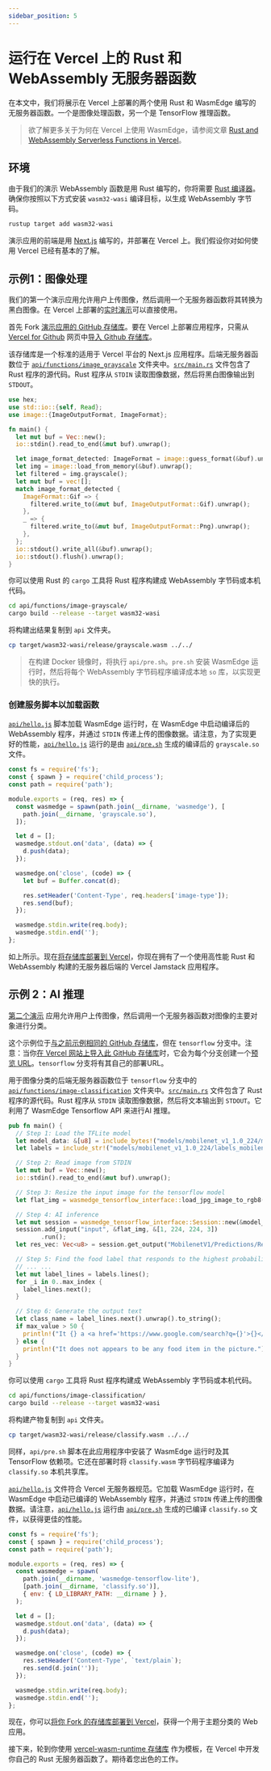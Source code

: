 ```yaml
---
sidebar_position: 5
---
```


# 运行在 Vercel 上的 Rust 和 WebAssembly 无服务器函数

在本文中，我们将展示在 Vercel 上部署的两个使用 Rust 和 WasmEdge 编写的无服务器函数。一个是图像处理函数，另一个是 TensorFlow 推理函数。

> 欲了解更多关于为何在 Vercel 上使用 WasmEdge，请参阅文章 [Rust and WebAssembly Serverless Functions in Vercel](https://www.secondstate.io/articles/vercel-wasmedge-webassembly-rust/)。

## 环境

由于我们的演示 WebAssembly 函数是用 Rust 编写的，你将需要 [Rust 编译器](https://www.rust-lang.org/tools/install)。确保你按照以下方式安装 `wasm32-wasi` 编译目标，以生成 WebAssembly 字节码。

```bash
rustup target add wasm32-wasi
```

演示应用的前端是用 [Next.js](https://nextjs.org/) 编写的，并部署在 Vercel 上。我们假设你对如何使用 Vercel 已经有基本的了解。

## 示例1：图像处理

我们的第一个演示应用允许用户上传图像，然后调用一个无服务器函数将其转换为黑白图像。在 Vercel 上部署的[实时演示](https://vercel-wasm-runtime.vercel.app/)可以直接使用。

首先 Fork [演示应用的 GitHub 存储库](https://github.com/second-state/vercel-wasm-runtime)。要在 Vercel 上部署应用程序，只需从 [Vercel for Github](https://vercel.com/docs/git/vercel-for-github) 网页中[导入 Github 存储库](https://vercel.com/docs/git#deploying-a-git-repository)。

该存储库是一个标准的适用于 Vercel 平台的 Next.js 应用程序。后端无服务器函数位于 [`api/functions/image_grayscale`](https://github.com/second-state/vercel-wasm-runtime/tree/main/api/functions/image-grayscale) 文件夹中。[`src/main.rs`](https://github.com/second-state/vercel-wasm-runtime/blob/main/api/functions/image-grayscale/src/main.rs) 文件包含了 Rust 程序的源代码。Rust 程序从 `STDIN` 读取图像数据，然后将黑白图像输出到 `STDOUT`。

```rust
use hex;
use std::io::{self, Read};
use image::{ImageOutputFormat, ImageFormat};

fn main() {
  let mut buf = Vec::new();
  io::stdin().read_to_end(&mut buf).unwrap();

  let image_format_detected: ImageFormat = image::guess_format(&buf).unwrap();
  let img = image::load_from_memory(&buf).unwrap();
  let filtered = img.grayscale();
  let mut buf = vec![];
  match image_format_detected {
    ImageFormat::Gif => {
      filtered.write_to(&mut buf, ImageOutputFormat::Gif).unwrap();
    },
    _ => {
      filtered.write_to(&mut buf, ImageOutputFormat::Png).unwrap();
    },
  };
  io::stdout().write_all(&buf).unwrap();
  io::stdout().flush().unwrap();
}
```


你可以使用 Rust 的 `cargo` 工具将 Rust 程序构建成 WebAssembly 字节码或本机代码。

```bash
cd api/functions/image-grayscale/
cargo build --release --target wasm32-wasi
```

将构建出结果复制到 `api` 文件夹。

```bash
cp target/wasm32-wasi/release/grayscale.wasm ../../
```

> 在构建 Docker 镜像时，将执行 `api/pre.sh`。`pre.sh` 安装 WasmEdge 运行时，然后将每个 WebAssembly 字节码程序编译成本地 `so` 库，以实现更快的执行。

### 创建服务脚本以加载函数

[`api/hello.js`](https://github.com/second-state/vercel-wasm-runtime/blob/main/api/hello.js) 脚本加载 WasmEdge 运行时，在 WasmEdge 中启动编译后的 WebAssembly 程序，并通过 `STDIN` 传递上传的图像数据。请注意，为了实现更好的性能，[`api/hello.js`](https://github.com/second-state/vercel-wasm-runtime/blob/main/api/hello.js) 运行的是由 [`api/pre.sh`](https://github.com/second-state/vercel-wasm-runtime/blob/main/api/pre.sh) 生成的编译后的 `grayscale.so` 文件。

```javascript
const fs = require('fs');
const { spawn } = require('child_process');
const path = require('path');

module.exports = (req, res) => {
  const wasmedge = spawn(path.join(__dirname, 'wasmedge'), [
    path.join(__dirname, 'grayscale.so'),
  ]);

  let d = [];
  wasmedge.stdout.on('data', (data) => {
    d.push(data);
  });

  wasmedge.on('close', (code) => {
    let buf = Buffer.concat(d);

    res.setHeader('Content-Type', req.headers['image-type']);
    res.send(buf);
  });

  wasmedge.stdin.write(req.body);
  wasmedge.stdin.end('');
};
```

如上所示。现在[将存储库部署到 Vercel](https://vercel.com/docs/git#deploying-a-git-repository)，你现在拥有了一个使用高性能 Rust 和 WebAssembly 构建的无服务器后端的 Vercel Jamstack 应用程序。

## 示例 2：AI 推理

[第二个演示](https://vercel-wasm-runtime.vercel.app/) 应用允许用户上传图像，然后调用一个无服务器函数对图像的主要对象进行分类。

这个示例位于[与之前示例相同的 GitHub 存储库](https://github.com/second-state/vercel-wasm-runtime)，但在 `tensorflow` 分支中。注意：当你[在 Vercel 网站上导入此 GitHub 存储库](https://vercel.com/docs/git#deploying-a-git-repository)时，它会为每个分支创建一个[预览 URL](https://vercel.com/docs/platform/deployments#preview)。`tensorflow` 分支将有其自己的部署URL。

用于图像分类的后端无服务器函数位于 `tensorflow` 分支中的 [`api/functions/image-classification`](https://github.com/second-state/vercel-wasm-runtime/tree/tensorflow/api/functions/image-classification) 文件夹中。[`src/main.rs`](https://github.com/second-state/vercel-wasm-runtime/blob/tensorflow/api/functions/image-classification/src/main.rs) 文件包含了 Rust 程序的源代码。Rust 程序从 `STDIN` 读取图像数据，然后将文本输出到 `STDOUT`。它利用了 WasmEdge Tensorflow API 来进行AI 推理。

```rust
pub fn main() {
  // Step 1: Load the TFLite model
  let model_data: &[u8] = include_bytes!("models/mobilenet_v1_1.0_224/mobilenet_v1_1.0_224_quant.tflite");
  let labels = include_str!("models/mobilenet_v1_1.0_224/labels_mobilenet_quant_v1_224.txt");

  // Step 2: Read image from STDIN
  let mut buf = Vec::new();
  io::stdin().read_to_end(&mut buf).unwrap();

  // Step 3: Resize the input image for the tensorflow model
  let flat_img = wasmedge_tensorflow_interface::load_jpg_image_to_rgb8(&buf, 224, 224);

  // Step 4: AI inference
  let mut session = wasmedge_tensorflow_interface::Session::new(&model_data, wasmedge_tensorflow_interface::ModelType::TensorFlowLite);
  session.add_input("input", &flat_img, &[1, 224, 224, 3])
         .run();
  let res_vec: Vec<u8> = session.get_output("MobilenetV1/Predictions/Reshape_1");

  // Step 5: Find the food label that responds to the highest probability in res_vec
  // ... ...
  let mut label_lines = labels.lines();
  for _i in 0..max_index {
    label_lines.next();
  }

  // Step 6: Generate the output text
  let class_name = label_lines.next().unwrap().to_string();
  if max_value > 50 {
    println!("It {} a <a href='https://www.google.com/search?q={}'>{}</a> in the picture", confidence.to_string(), class_name, class_name);
  } else {
    println!("It does not appears to be any food item in the picture.");
  }
}
```

你可以使用 `cargo` 工具将 Rust 程序构建成 WebAssembly 字节码或本机代码。

```bash
cd api/functions/image-classification/
cargo build --release --target wasm32-wasi
```

将构建产物复制到 `api` 文件夹。

```bash
cp target/wasm32-wasi/release/classify.wasm ../../
```

同样，`api/pre.sh` 脚本在此应用程序中安装了 WasmEdge 运行时及其 TensorFlow 依赖项。它还在部署时将 `classify.wasm` 字节码程序编译为 `classify.so` 本机共享库。

[`api/hello.js`](https://github.com/second-state/vercel-wasm-runtime/blob/tensorflow/api/hello.js) 文件符合 Vercel 无服务器规范。它加载 WasmEdge 运行时，在 WasmEdge 中启动已编译的 WebAssembly 程序，并通过 `STDIN` 传递上传的图像数据。请注意，[`api/hello.js`](https://github.com/second-state/vercel-wasm-runtime/blob/tensorflow/api/hello.js) 运行由 [`api/pre.sh`](https://github.com/second-state/vercel-wasm-runtime/blob/tensorflow/api/pre.sh) 生成的已编译 `classify.so` 文件，以获得更佳的性能。

```javascript
const fs = require('fs');
const { spawn } = require('child_process');
const path = require('path');

module.exports = (req, res) => {
  const wasmedge = spawn(
    path.join(__dirname, 'wasmedge-tensorflow-lite'),
    [path.join(__dirname, 'classify.so')],
    { env: { LD_LIBRARY_PATH: __dirname } },
  );

  let d = [];
  wasmedge.stdout.on('data', (data) => {
    d.push(data);
  });

  wasmedge.on('close', (code) => {
    res.setHeader('Content-Type', `text/plain`);
    res.send(d.join(''));
  });

  wasmedge.stdin.write(req.body);
  wasmedge.stdin.end('');
};
```

现在，你可以[将你 Fork 的存储库部署到 Vercel](https://vercel.com/docs/git#deploying-a-git-repository)，获得一个用于主题分类的 Web 应用。

接下来，轮到你使用 [vercel-wasm-runtime 存储库](https://github.com/second-state/vercel-wasm-runtime) 作为模板，在 Vercel 中开发你自己的 Rust 无服务器函数了。期待着您出色的工作。
